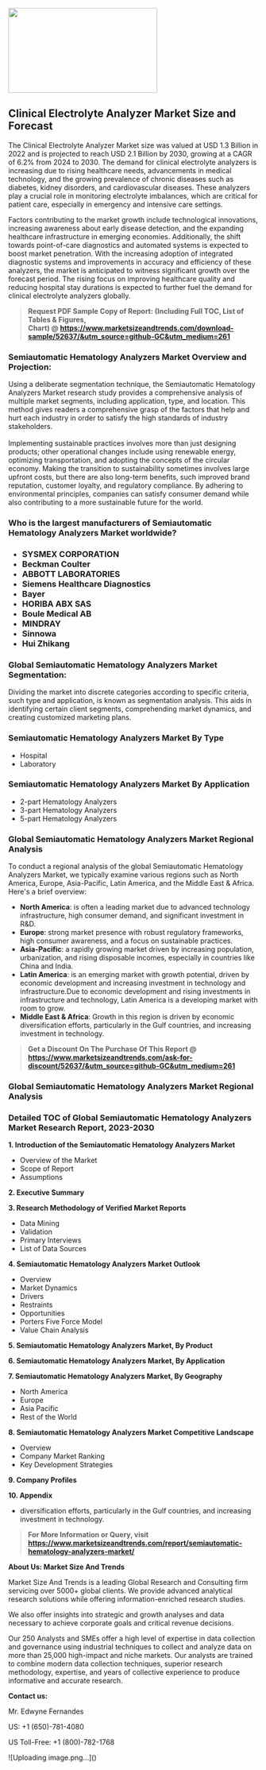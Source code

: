 <p><img class="alignnone size-medium wp-image-20088" src="https://ffe5etoiles.com/wp-content/uploads/2024/12/MST1-300x171.png" alt="" width="300" height="171" /></p><h2>Clinical Electrolyte Analyzer Market Size and Forecast</h2><p>The Clinical Electrolyte Analyzer Market size was valued at USD 1.3 Billion in 2022 and is projected to reach USD 2.1 Billion by 2030, growing at a CAGR of 6.2% from 2024 to 2030. The demand for clinical electrolyte analyzers is increasing due to rising healthcare needs, advancements in medical technology, and the growing prevalence of chronic diseases such as diabetes, kidney disorders, and cardiovascular diseases. These analyzers play a crucial role in monitoring electrolyte imbalances, which are critical for patient care, especially in emergency and intensive care settings.</p><p>Factors contributing to the market growth include technological innovations, increasing awareness about early disease detection, and the expanding healthcare infrastructure in emerging economies. Additionally, the shift towards point-of-care diagnostics and automated systems is expected to boost market penetration. With the increasing adoption of integrated diagnostic systems and improvements in accuracy and efficiency of these analyzers, the market is anticipated to witness significant growth over the forecast period. The rising focus on improving healthcare quality and reducing hospital stay durations is expected to further fuel the demand for clinical electrolyte analyzers globally.</p></p><blockquote id="" class=""><strong>Request PDF Sample Copy of Report: (Including Full TOC, List of Tables &amp; Figures, Chart)&nbsp;@&nbsp;<strong><a href="https://www.marketsizeandtrends.com/download-sample/52637/&utm_source=github-GC&utm_medium=261" target="_blank">https://www.marketsizeandtrends.com/download-sample/52637/&utm_source=github-GC&utm_medium=261</a></strong></strong></blockquote><h3 id="" class="">Semiautomatic Hematology Analyzers Market&nbsp;Overview and Projection:</h3><p id="" class="">Using a deliberate segmentation technique, the Semiautomatic Hematology Analyzers Market research study provides a comprehensive analysis of multiple market segments, including application, type, and location. This method gives readers a comprehensive grasp of the factors that help and hurt each industry in order to satisfy the high standards of industry stakeholders. <br /> <br />Implementing sustainable practices involves more than just designing products; other operational changes include using renewable energy, optimizing transportation, and adopting the concepts of the circular economy. Making the transition to sustainability sometimes involves large upfront costs, but there are also long-term benefits, such improved brand reputation, customer loyalty, and regulatory compliance. By adhering to environmental principles, companies can satisfy consumer demand while also contributing to a more sustainable future for the world.</p><h3 id="" class="">Who is the largest manufacturers of&nbsp;Semiautomatic Hematology Analyzers Market worldwide?</h3><h3 class=""><p><ul><li>SYSMEX CORPORATION </li><li> Beckman Coulter </li><li> ABBOTT LABORATORIES </li><li> Siemens Healthcare Diagnostics </li><li> Bayer </li><li> HORIBA ABX SAS </li><li> Boule Medical AB </li><li> MINDRAY </li><li> Sinnowa </li><li> Hui Zhikang</li></ul></p></h3><h3 id="" class="">Global&nbsp;Semiautomatic Hematology Analyzers Market Segmentation:</h3><p id="" class="">Dividing the market into discrete categories according to specific criteria, such type and application, is known as segmentation analysis. This aids in identifying certain client segments, comprehending market dynamics, and creating customized marketing plans.</p><h3 id="" class="">Semiautomatic Hematology Analyzers Market&nbsp;By Type</h3><p><p><ul><li>Hospital </li><li> Laboratory</p></li></ul></p></p><h3 id="" class="">Semiautomatic Hematology Analyzers Market&nbsp;By Application</h3><p class=""><p><ul><li>2-part Hematology Analyzers </li><li> 3-part Hematology Analyzers </li><li> 5-part Hematology Analyzers</li></ul></p></p><h3 id="" class="">Global Semiautomatic Hematology Analyzers Market Regional Analysis</h3><p id="" class="">To conduct a regional analysis of the global Semiautomatic Hematology Analyzers Market, we typically examine various regions such as North America, Europe, Asia-Pacific, Latin America, and the Middle East &amp; Africa. Here's a brief overview:</p><ul><li><strong>North America</strong>: is often a leading market due to advanced technology infrastructure, high consumer demand, and significant investment in R&amp;D.</li><li><strong>Europe</strong>: strong market presence with robust regulatory frameworks, high consumer awareness, and a focus on sustainable practices.</li><li><strong>Asia-Pacific</strong>: a rapidly growing market driven by increasing population, urbanization, and rising disposable incomes, especially in countries like China and India.</li><li><strong>Latin America</strong>: is an emerging market with growth potential, driven by economic development and increasing investment in technology and infrastructure.Due to economic development and rising investments in infrastructure and technology, Latin America is a developing market with room to grow.</li><li><strong>Middle East &amp; Africa</strong>: Growth in this region is driven by economic diversification efforts, particularly in the Gulf countries, and increasing investment in technology.</li></ul><blockquote id="" class=""><strong>Get a Discount On The Purchase Of This Report @ <strong><a href="https://www.marketsizeandtrends.com/ask-for-discount/52637/&utm_source=github-GC&utm_medium=261" target="_blank">https://www.marketsizeandtrends.com/ask-for-discount/52637/&utm_source=github-GC&utm_medium=261</a></strong></strong></blockquote><h3 id="" class="">Global Semiautomatic Hematology Analyzers Market Regional Analysis</h3><h3 id="" class="">Detailed TOC of Global Semiautomatic Hematology Analyzers Market Research Report, 2023-2030</h3><p id="" class=""><strong>1. Introduction of the Semiautomatic Hematology Analyzers Market</strong></p><ul><li>Overview of the Market</li><li>Scope of Report</li><li>Assumptions</li></ul><p id="" class=""><strong>2. Executive Summary</strong></p><p id="" class=""><strong>3. Research Methodology of Verified Market Reports</strong></p><ul><li>Data Mining</li><li>Validation</li><li>Primary Interviews</li><li>List of Data Sources</li></ul><p id="" class=""><strong>4. Semiautomatic Hematology Analyzers Market Outlook</strong></p><ul><li>Overview</li><li>Market Dynamics</li><li>Drivers</li><li>Restraints</li><li>Opportunities</li><li>Porters Five Force Model</li><li>Value Chain Analysis</li></ul><p id="" class=""><strong>5. Semiautomatic Hematology Analyzers Market, By Product</strong></p><p id="" class=""><strong>6. Semiautomatic Hematology Analyzers Market, By Application</strong></p><p id="" class=""><strong>7. Semiautomatic Hematology Analyzers Market, By Geography</strong></p><ul><li>North America</li><li>Europe</li><li>Asia Pacific</li><li>Rest of the World</li></ul><p id="" class=""><strong>8. Semiautomatic Hematology Analyzers Market Competitive Landscape</strong></p><ul><li>Overview</li><li>Company Market Ranking</li><li>Key Development Strategies</li></ul><p id="" class=""><strong>9. Company Profiles</strong></p><p id="" class=""><strong>10. Appendix</strong></p><ul><li>diversification efforts, particularly in the Gulf countries, and increasing investment in technology.</li></ul><blockquote id="" class=""><strong>For More Information or Query, visit <strong><strong><a href="https://www.marketsizeandtrends.com/report/semiautomatic-hematology-analyzers-market/" target="_blank">https://www.marketsizeandtrends.com/report/semiautomatic-hematology-analyzers-market/</a></strong></strong></strong></blockquote><p id="" class=""><strong>About Us: Market Size And Trends</strong></p><p id="" class="">Market Size And Trends is a leading Global Research and Consulting firm servicing over 5000+ global clients. We provide advanced analytical research solutions while offering information-enriched research studies.</p><p id="" class="">We also offer insights into strategic and growth analyses and data necessary to achieve corporate goals and critical revenue decisions.</p><p id="" class="">Our 250 Analysts and SMEs offer a high level of expertise in data collection and governance using industrial techniques to collect and analyze data on more than 25,000 high-impact and niche markets. Our analysts are trained to combine modern data collection techniques, superior research methodology, expertise, and years of collective experience to produce informative and accurate research.</p><p id="" class=""><strong>Contact us:</strong></p><p id="" class="">Mr. Edwyne Fernandes</p><p id="" class="">US: +1 (650)-781-4080</p><p id="" class="">US Toll-Free: +1 (800)-782-1768</p>
![Uploading image.png…]()
